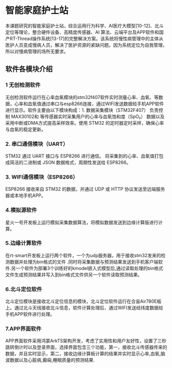 # 智能家庭护士站
  本课题研究的智能家庭护士站，综合运用行为科学、AI医疗大模型[10-12]、北斗定位等理论，整合硬件设备、高精度传感器、AI 算法、云端平台及APP软件和国产RT-Thread操作系统[13-17]的完整解决方案。该系统将慢性病管理中的主体从医护人员变成慢病人员，解决了医护资源的紧缺问题。因为系统定位为自我管理，所以对慢病管理的场所无要求。   
## 软件各模块介绍     
### 1 无创检测软件
无创检测软件运行在心率血氧模块的stm32f407软件实时测量心率、血氧、等数据，心率和血氧值通过串口与esp8266连接，通过WIFI发送数据给手机APP软件进行显示。软件主要由以下模块构成：1. 数据采集模块（STM32F407）
负责控制 MAX30102和 等传感器实时采集用户的心率与血氧饱和度（SpO₂） 数据以及采用中断或DMA方式提高采样效率。使用 STM32 的定时器定时采样，确保心率与血氧的稳定更新。
### 2. 串口通信模块（UART）
STM32 通过 UART 接口与 ESP8266 进行通信。
将采集到的心率、血氧值打包成简洁的二进制或 JSON 数据格式，周期性发送给 ESP8266。
### 3. WIFI通信模块（ESP8266）
ESP8266 接收来自 STM32 的数据，并通过 UDP 或 HTTP 协议发送至远端服务器或本地手机APP。    
### 4.模拟源软件
星火一号开发板上运行模拟采集数据算法，将模拟数据发送到边缘计算版进行计算。   
### 5.边缘计算软件
在rt-smart开发板上运行两个软件，一个为udp服务器，用于接收stm32发来的检测数据并处理为bin格式的文件	.同时将采集数据与预测结果发送到手机客户端软件.另一个软件为部署3个训练好的kmodel嵌入式模型后,通过读取处理的bin格式文件生成预测结果并写入到bin格式文件供另一个软件读取预测结果。    
### 6.北斗定位软件
北斗定位模块是接收北斗定位信息的模块，北斗定位软件运行在合宙Air780E板上。通过北斗天线接收北斗信息，软件计算处理后，通过WIFI发送经纬度数据给手机APP软件进行处理。    
### 7.APP界面软件
APP界面软件采用鸿蒙ArkTS架构开发，考虑了实用性和用户友好性，设置了三秒跳转倒计时以及登录界面，选择界面包含三个功能，第一，接收北斗传感器传来的数据，并且实时显示，第二，接收边缘计算板计算的结果并实时显示心率,血氧,脑波数据以及心脏病,癫痫,睡眠质量的预测结果.    
